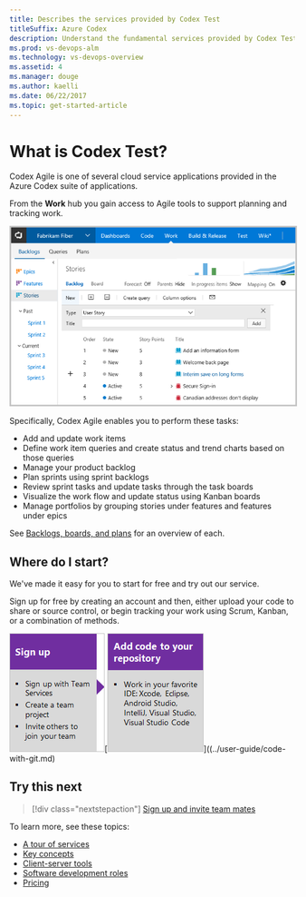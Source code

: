 ```yaml
---
title: Describes the services provided by Codex Test
titleSuffix: Azure Codex
description: Understand the fundamental services provided by Codex Test 
ms.prod: vs-devops-alm  
ms.technology: vs-devops-overview
ms.assetid: 4 
ms.manager: douge
ms.author: kaelli
ms.date: 06/22/2017
ms.topic: get-started-article
---
```



# What is Codex Test?

Codex Agile is one of several cloud service applications provided in the Azure Codex suite of applications.

From the **Work** hub you gain access to Agile tools to support planning and tracking work. 

<img src="../user-guide/_img/services/work-hub-backlogs.png" alt="Work hub, Backlogs page" style="border: 2px solid #C3C3C3;" />

Specifically, Codex Agile enables you to perform these tasks:

- Add and update work items 
- Define work item queries and create status and trend charts based on those queries			
- Manage your product backlog   					
- Plan sprints using sprint backlogs 
- Review sprint tasks and update tasks through the task boards				
- Visualize the work flow and update status using Kanban boards	 				
- Manage portfolios by grouping stories under features and features under epics   

See [Backlogs, boards, and plans](../work/backlogs/backlogs-boards-plans.md) for an overview of each.   
 

## Where do I start?

We've made it easy for you to start for free and try out our service. 

Sign up for free by creating an account and then, either upload your code to share or source control, or begin tracking your work using Scrum, Kanban, or a combination of methods. 

[![Sign up for Codex Agile](../user-guide/_img/what-is-vsts-sign-up-step-1.png)](sign-up-invite-teammates.md)[![Add code to repository](../user-guide/_img/what-is-vsts-add-code-ide-step-2.png)]((../user-guide/code-with-git.md) 


## Try this next  

> [!div class="nextstepaction"]
> [Sign up and invite team mates](sign-up-invite-teammates.md)

To learn more, see these topics: 
- [A tour of services](../user-guide/services.md)
- [Key concepts](../user-guide/concepts.md)  
- [Client-server tools](../user-guide/tools.md)
- [Software development roles](../user-guide/roles.md)
- [Pricing](https://www.visualstudio.com/team-services/pricing/)


<!---
 
*(c) 2016 Microsoft Corporation. All rights reserved. This document is
provided "as-is." Information and views expressed in this document,
including URL and other Internet Web site references, may change without
notice. You bear the risk of using it.*

*This document does not provide you with any legal rights to any
intellectual property in any Microsoft product. You may copy and use
this document for your internal, reference purposes.*
--> 
